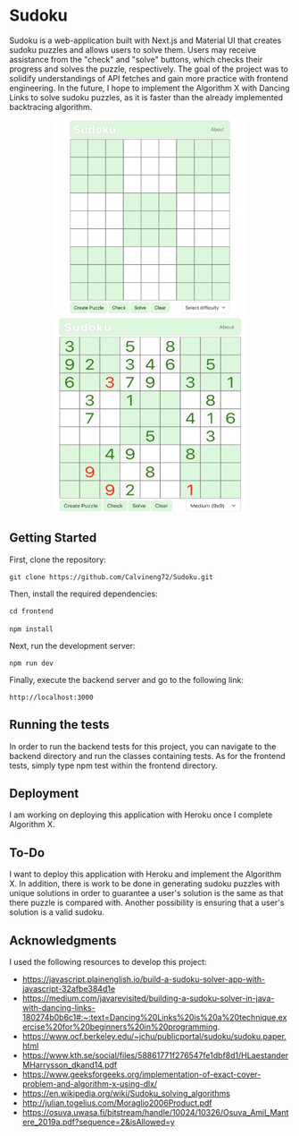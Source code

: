 # Sudoku

Sudoku is a web-application built with Next.js and Material UI that creates sudoku puzzles and allows users to solve them. Users may receive assistance from the "check" and "solve" buttons, which checks their progress and solves the puzzle, respectively. The goal of the project was to solidify understandings of API fetches and gain more practice with frontend engineering. In the future, I hope to implement the Algorithm X with Dancing Links to solve sudoku puzzles, as it is faster than the already implemented backtracing algorithm.

<p align="center">
  <img
    src="project_screenshots/empty-sudoku.png"
    alt="Empty Sudoku"
    title="Empty Sudoku"
    style="display: inline-block; margin: 0 auto; width: 350px; height: 350px">
  <img
    src="project_screenshots/sample-sudoku.png"
    alt="Sample Sudoku"
    title="Sample Sudoku"
    style="display: inline-block; margin: 0 auto; width: 350px; height: 350px">
</p>

## Getting Started

First, clone the repository:

    git clone https://github.com/Calvineng72/Sudoku.git
      
Then, install the required dependencies: 
 
    cd frontend
 
    npm install
      
Next, run the development server:

    npm run dev
    
Finally, execute the backend server and go to the following link:

    http://localhost:3000

## Running the tests

In order to run the backend tests for this project, you can navigate to the backend directory and run the classes containing tests. As for the frontend tests, simply type npm test within the frontend directory. 

## Deployment

I am working on deploying this application with Heroku once I complete Algorithm X.

## To-Do

I want to deploy this application with Heroku and implement the Algorithm X. In addition, there is work to be done in generating sudoku puzzles with unique solutions in order to guarantee a user's solution is the same as that there puzzle is compared with. Another possibility is ensuring that a user's solution is a valid sudoku. 

## Acknowledgments

I used the following resources to develop this project:

- https://javascript.plainenglish.io/build-a-sudoku-solver-app-with-javascript-32afbe384d1e
- https://medium.com/javarevisited/building-a-sudoku-solver-in-java-with-dancing-links-180274b0b6c1#:~:text=Dancing%20Links%20is%20a%20technique,exercise%20for%20beginners%20in%20programming.
- https://www.ocf.berkeley.edu/~jchu/publicportal/sudoku/sudoku.paper.html
- https://www.kth.se/social/files/58861771f276547fe1dbf8d1/HLaestanderMHarrysson_dkand14.pdf
- https://www.geeksforgeeks.org/implementation-of-exact-cover-problem-and-algorithm-x-using-dlx/
- https://en.wikipedia.org/wiki/Sudoku_solving_algorithms
- http://julian.togelius.com/Moraglio2006Product.pdf
- https://osuva.uwasa.fi/bitstream/handle/10024/10326/Osuva_Amil_Mantere_2019a.pdf?sequence=2&isAllowed=y
